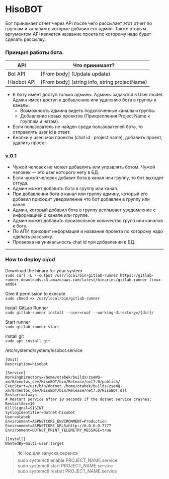 # HisoBOT
Бот принимает отчет через API после чего рассылает этот отчет по группам и каналам в которые добавил его одмин. Также вторым аргументом API является название проета по которому надо будет сделать рассылку.

### Принцип работы бота.
| API | Что принимает? |
| --- | --- |
| Bot API | [From body] (Update update) |
| Hisobot API | [From body] (string info, string projectName) |
- К боту имеет доступ только админы. 
Админы задаются в User model.
Админ имеет доступ к добавлению или удалению бота в группы и каналы.
    - Возможность админа видеть подключенные каналы и группы.
    - Добавление новых проектов (Прикрепления Project Name к группам и чатам).
- Если пользователь не найден среди пользователей бота, то отправлять user id в ответ.
- Кнопки у user: 
мои проекты (chat id : project name),
добавить проект,
удалить проект

### v.0.1
- Чужой человек не может добавлять или управлять ботом. Чужой человек — это user которого нету в БД.
- Если чужой человек добавит бота в канал или группу, то бот выходит оттуда.
- Админ может добавить бота в группу или канал.
- При добавлении бота в канал или группу админу, который его добавил приходит уведомление что бот добавлен в группу или канал.
- Админ, который добавил бота в группу всплывает уведомление с информацией о канале или группе.
- Админ может добавить произвольное количество групп или каналов к боту.
- По АПИ приходит информация и название проекта по которому надо сделать рассылку.
- Проверка на уникальность chat id при добавлении в БД.


---
### How to deploy ci/cd

Download the binary for your system <br />
`sudo curl -L --output /usr/local/bin/gitlab-runner https://gitlab-runner-downloads.s3.amazonaws.com/latest/binaries/gitlab-runner-linux-amd64`

Give it permission to execute <br />
`sudo chmod +x /usr/local/bin/gitlab-runner`

Install GitLab Runner <br />
`sudo gitlab-runner install --user=root --working-directory=/{dir}/`

Start runner <br />
`sudo gitlab-runner start`

install git <br />
`sudo apt install git`

/etc/systemd/system/hisobot.service
```
[Unit]
Description=hisobot

[Service]
WorkingDirectory=/home/otabek/builds/zseWQ-xm/0/mentos_dev/HisoBOT/bin/Release/net7.0/publish/
ExecStart=/usr/bin/dotnet /home/otabek/builds/zseWQ-xm/0/mentos_dev/HisoBOT/bin/Release/net7.0/HisoBOT.dll
Restart=always
# Restart service after 10 seconds if the dotnet service crashes:
RestartSec=10
KillSignal=SIGINT
SyslogIdentifier=dotnet-hisobot
User=otabek
Environment=ASPNETCORE_ENVIRONMENT=Production
Environment=ASPNETCORE_URLS=http://0.0.0.0:7777
Environment=DOTNET_PRINT_TELEMETRY_MESSAGE=true

[Install]
WantedBy=multi-user.target
```

> 🛠 Код для запуска сервиса <br/>
sudo systemctl enable PROJECT_NAME.service <br/>
sudo systemctl start PROJECT_NAME.service <br/>
sudo systemctl restart PROJECT_NAME.service

